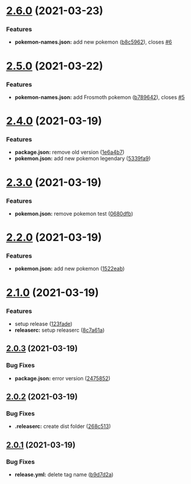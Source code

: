 # [2.6.0](https://github.com/oscles/pokemon-names/compare/v2.5.0...v2.6.0) (2021-03-23)


### Features

* **pokemon-names.json:** add new pokemon ([b8c5962](https://github.com/oscles/pokemon-names/commit/b8c59623e5a085b5e419a6f804876bd95abe9bf2)), closes [#6](https://github.com/oscles/pokemon-names/issues/6)

# [2.5.0](https://github.com/oscles/pokemon-names/compare/v2.4.0...v2.5.0) (2021-03-22)


### Features

* **pokemon-names.json:** add Frosmoth pokemon ([b789642](https://github.com/oscles/pokemon-names/commit/b789642beb7863162ae53f572fbce07a0caff0e4)), closes [#5](https://github.com/oscles/pokemon-names/issues/5)

# [2.4.0](https://github.com/oscles/pokemon-names/compare/v2.3.0...v2.4.0) (2021-03-19)


### Features

* **package.json:** remove old version ([1e6a4b7](https://github.com/oscles/pokemon-names/commit/1e6a4b76bc8e15a135125e3e9e2e4a822fe15243))
* **pokemon.json:** add new pokemon legendary ([5339fa9](https://github.com/oscles/pokemon-names/commit/5339fa9a42043dccffb9d6b8d3f72f7ace30c721))

# [2.3.0](https://github.com/oscles/pokemon-names/compare/v2.2.0...v2.3.0) (2021-03-19)


### Features

* **pokemon.json:** remove pokemon test ([0680dfb](https://github.com/oscles/pokemon-names/commit/0680dfb90649367b09fdce949ae044bc24ecd196))

# [2.2.0](https://github.com/oscles/pokemon-names/compare/v2.1.0...v2.2.0) (2021-03-19)


### Features

* **pokemon.json:** add new pokemon ([1522eab](https://github.com/oscles/pokemon-names/commit/1522eab7d2bf70189f9e4302a1feeff2c8e4a91b))

# [2.1.0](https://github.com/oscles/pokemon-names/compare/v2.0.3...v2.1.0) (2021-03-19)


### Features

* setup release ([123fade](https://github.com/oscles/pokemon-names/commit/123fadea55f7dcec3e4c0ed02d6c73553216fd4b))
* **releaserc:** setup releaserc ([8c7a61a](https://github.com/oscles/pokemon-names/commit/8c7a61ad37bb1e0389667dd210ba2ee6da60ba17))

## [2.0.3](https://github.com/oscles/pokemon-names/compare/v2.0.2...v2.0.3) (2021-03-19)


### Bug Fixes

* **package.json:** error version ([2475852](https://github.com/oscles/pokemon-names/commit/2475852181241214269b3f10d48c1f3c9bdcfd54))

## [2.0.2](https://github.com/oscles/pokemon-names/compare/v2.0.1...v2.0.2) (2021-03-19)


### Bug Fixes

* **.releaserc:** create dist folder ([268c513](https://github.com/oscles/pokemon-names/commit/268c513340a83a84f1f81a65af77f28db56e7bcd))

## [2.0.1](https://github.com/oscles/pokemon-names/compare/v2.0.0...v2.0.1) (2021-03-19)


### Bug Fixes

* **release.yml:** delete tag name ([b9d7d2a](https://github.com/oscles/pokemon-names/commit/b9d7d2a466e5f7c305c8512d25065ac21370e99d))
